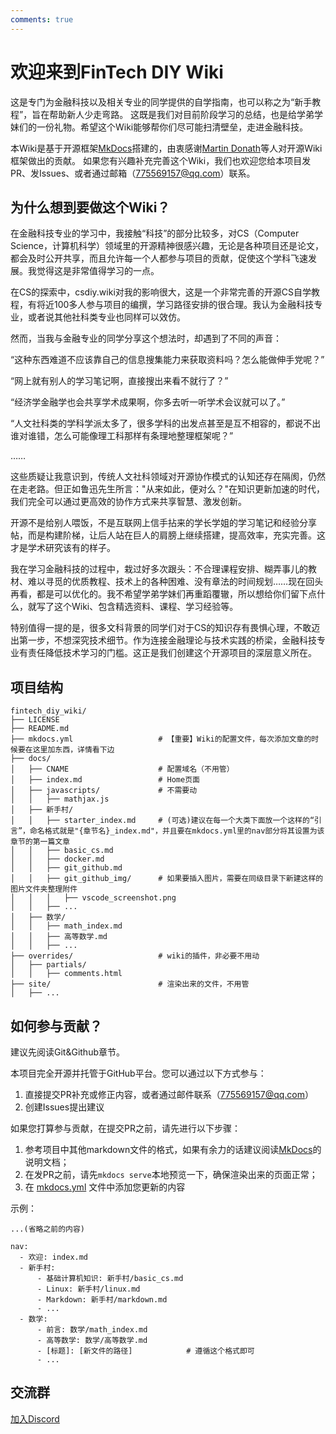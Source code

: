 ```yaml
---
comments: true
---
```

# 欢迎来到FinTech DIY Wiki

这是专门为金融科技以及相关专业的同学提供的自学指南，也可以称之为“新手教程”，旨在帮助新人少走弯路。
这既是我们对目前阶段学习的总结，也是给学弟学妹们的一份礼物。希望这个Wiki能够帮你们尽可能扫清壁垒，走进金融科技。

本Wiki是基于开源框架[MkDocs](https://www.mkdocs.org)搭建的，由衷感谢[Martin Donath](https://github.com/squidfunk)等人对开源Wiki框架做出的贡献。
如果您有兴趣补充完善这个Wiki，我们也欢迎您给本项目发PR、发Issues、或者通过邮箱（775569157@qq.com）联系。

## 为什么想到要做这个Wiki？

在金融科技专业的学习中，我接触“科技”的部分比较多，对CS（Computer Science，计算机科学）领域里的开源精神很感兴趣，无论是各种项目还是论文，都会及时公开共享，而且允许每一个人都参与项目的贡献，促使这个学科飞速发展。我觉得这是非常值得学习的一点。

在CS的探索中，csdiy.wiki对我的影响很大，这是一个非常完善的开源CS自学教程，有将近100多人参与项目的编撰，学习路径安排的很合理。我认为金融科技专业，或者说其他社科类专业也同样可以效仿。

然而，当我与金融专业的同学分享这个想法时，却遇到了不同的声音：

“这种东西难道不应该靠自己的信息搜集能力来获取资料吗？怎么能做伸手党呢？”

“网上就有别人的学习笔记啊，直接搜出来看不就行了？”

“经济学金融学也会共享学术成果啊，你多去听一听学术会议就可以了。”

“人文社科类的学科学派太多了，很多学科的出发点甚至是互不相容的，都说不出谁对谁错，怎么可能像理工科那样有条理地整理框架呢？”

……

这些质疑让我意识到，传统人文社科领域对开源协作模式的认知还存在隔阂，仍然在走老路。但正如鲁迅先生所言："从来如此，便对么？"在知识更新加速的时代，我们完全可以通过更高效的协作方式来共享智慧、激发创新。

开源不是给别人喂饭，不是互联网上信手拈来的学长学姐的学习笔记和经验分享帖，而是构建阶梯，让后人站在巨人的肩膀上继续搭建，提高效率，充实完善。这才是学术研究该有的样子。

我在学习金融科技的过程中，栽过好多次跟头：不合理课程安排、糊弄事儿的教材、难以寻觅的优质教程、技术上的各种困难、没有章法的时间规划……现在回头再看，都是可以优化的。我不希望学弟学妹们再重蹈覆辙，所以想给你们留下点什么，就写了这个Wiki、包含精选资料、课程、学习经验等。

特别值得一提的是，很多文科背景的同学们对于CS的知识存有畏惧心理，不敢迈出第一步，不想深究技术细节。作为连接金融理论与技术实践的桥梁，金融科技专业有责任降低技术学习的门槛。这正是我们创建这个开源项目的深层意义所在。

## 项目结构

```
fintech_diy_wiki/
├── LICENSE
├── README.md
├── mkdocs.yml                   # 【重要】Wiki的配置文件，每次添加文章的时候要在这里加东西，详情看下边
├── docs/
│   ├── CNAME                    # 配置域名（不用管）
│   ├── index.md                 # Home页面
│   ├── javascripts/             # 不需要动
│   │   ├── mathjax.js
│   ├── 新手村/
│   │   ├── starter_index.md     # (可选)建议在每一个大类下面放一个这样的“引言”，命名格式就是"{章节名}_index.md"，并且要在mkdocs.yml里的nav部分将其设置为该章节的第一篇文章
│   │   ├── basic_cs.md
│   │   ├── docker.md
│   │   ├── git_github.md
│   │   ├── git_github_img/      # 如果要插入图片，需要在同级目录下新建这样的图片文件夹整理附件
│   │   │   ├── vscode_screenshot.png
│   │   ├── ...
│   ├── 数学/
│   │   ├── math_index.md
│   │   ├── 高等数学.md
│   │   ├── ...
├── overrides/                   # wiki的插件，非必要不用动
│   ├── partials/
│   │   ├── comments.html
├── site/                        # 渲染出来的文件，不用管
│   ├── ...
```

## 如何参与贡献？

建议先阅读Git&Github章节。

本项目完全开源并托管于GitHub平台。您可以通过以下方式参与：

1. 直接提交PR补充或修正内容，或者通过邮件联系（775569157@qq.com）
2. 创建Issues提出建议

如果您打算参与贡献，在提交PR之前，请先进行以下步骤：

1. 参考项目中其他markdown文件的格式，如果有余力的话建议阅读[MkDocs](https://www.mkdocs.org)的说明文档；
2. 在发PR之前，请先`mkdocs serve`本地预览一下，确保渲染出来的页面正常；
3. 在 [mkdocs.yml](https://github.com/PKUFlyingPig/cs-self-learning/blob/master/mkdocs.yml) 文件中添加您更新的内容

示例：

```
...(省略之前的内容)

nav:
  - 欢迎: index.md
  - 新手村:
      - 基础计算机知识: 新手村/basic_cs.md
      - Linux: 新手村/linux.md
      - Markdown: 新手村/markdown.md
      - ...
  - 数学:
      - 前言: 数学/math_index.md
      - 高等数学: 数学/高等数学.md
      - [标题]: [新文件的路径]            # 遵循这个格式即可
      - ...
```

## 交流群

[加入Discord](https://discord.gg/PyTCZVJJez)
